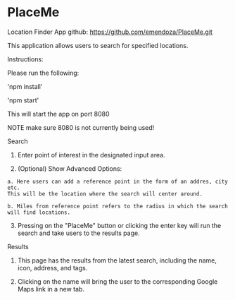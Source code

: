 # PlaceMe
Location Finder App
github: https://github.com/emendoza/PlaceMe.git

This application allows users to search for specified locations.

Instructions:

Please run the following:

  'npm install'

  'npm start'
  
This will start the app on port 8080

NOTE make sure 8080 is not currently being used!

Search

  1. Enter point of interest in the designated input area.
  
  2. (Optional) Show Advanced Options:
  
    a. Here users can add a reference point in the form of an addres, city etc.
    This will be the location where the search will center around.
    
    b. Miles from reference point refers to the radius in which the search will find locations.
    
  3. Pressing on the "PlaceMe" button or clicking the enter key will run the search and take users to the results page.
  
Results

  1. This page has the results from the latest search, including the name, icon, address, and tags.
  
  2. Clicking on the name will bring the user to the corresponding Google Maps link in a new tab.
